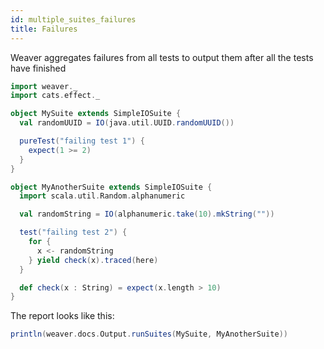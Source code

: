 ```yaml
---
id: multiple_suites_failures
title: Failures
---
```


Weaver aggregates failures from all tests to output them after all the tests have finished

```scala mdoc
import weaver._
import cats.effect._

object MySuite extends SimpleIOSuite {
  val randomUUID = IO(java.util.UUID.randomUUID())

  pureTest("failing test 1") {
    expect(1 >= 2)
  }
}

object MyAnotherSuite extends SimpleIOSuite {
  import scala.util.Random.alphanumeric

  val randomString = IO(alphanumeric.take(10).mkString(""))

  test("failing test 2") {
    for {
      x <- randomString
    } yield check(x).traced(here)
  }

  def check(x : String) = expect(x.length > 10)
}
```

The report looks like this:

```scala mdoc:passthrough
println(weaver.docs.Output.runSuites(MySuite, MyAnotherSuite))
```

